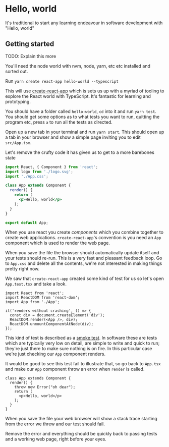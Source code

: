 # Hello, world

It's traditional to start any learning endeavour in software development with "Hello, world"

## Getting started

TODO: Explain this more

You'll need the node world with nvm, node, yarn, etc etc installed and sorted out. 

Run `yarn create react-app hello-world --typescript`

This will use [create-react-app](https://facebook.github.io/create-react-app) which is sets us up with a myriad of tooling to explore the React world with TypeScript. It's fantastic for learning and prototyping. 

You should have a folder called `hello-world`, `cd` into it and run `yarn test`. You should get some options as to what tests you want to run, quitting the program etc, press `a` to run all the tests as directed.

Open up a new tab in your terminal and run `yarn start`. This should open up a tab in your browser and show a simple page inviting you to edit `src/App.tsx`.

Let's remove the crufty code it has given us to get to a more barebones state

```jsx
import React, { Component } from 'react';
import logo from './logo.svg';
import './App.css';

class App extends Component {
  render() {
    return (
      <p>Hello, world</p>
    );
  }
}

export default App;
```

When you use react you create _components_ which you combine together to create web applications. `create-react-app`'s convention is you need an `App` component which is used to render the web page.

When you save the file the browser should automatically update itself and your tests should re-run. This is a very fast and pleasant feedback loop. Go to `App.css` and delete all the contents, we're not interested in making things pretty right now. 

We saw that `create-react-app` created some kind of test for us so let's open `App.test.tsx` and take a look.

```tsx
import React from 'react';
import ReactDOM from 'react-dom';
import App from './App';

it('renders without crashing', () => {
  const div = document.createElement('div');
  ReactDOM.render(<App />, div);
  ReactDOM.unmountComponentAtNode(div);
});
```

This kind of test is described as a [smoke test](https://en.wikipedia.org/wiki/Smoke_testing_(software)). In software these are tests which are typically very low on detail, are simple to write and quick to run; they're just there to make sure nothing is on fire. In this particular case we're just checking our `App` component renders. 

It would be good to see this test fail to illustrate that, so go back to `App.tsx` and make our `App` component throw an error when `render` is called.

```tsx
class App extends Component {
  render() {
    throw new Error("oh dear");
    return (
      <p>Hello, world</p>
    );
  }
}
```

When you save the file your web browser will show a stack trace starting from the error we threw and our test should fail.

Remove the error and everything should be quickly back to passing tests and a working web page, right before your eyes.